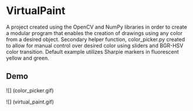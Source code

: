 # VirtualPaint
A project created using the OpenCV and NumPy libraries in order to create a modular program that enables the creation of drawings using any color from a desired object. Secondary helper function, color_picker.py created to allow for manual control over desired color using sliders and BGR-HSV color transition. Default example utilizes Sharpie markers in fluorescent yellow and green.


## Demo

![] (color_picker.gif)

![] (virtual_paint.gif)
